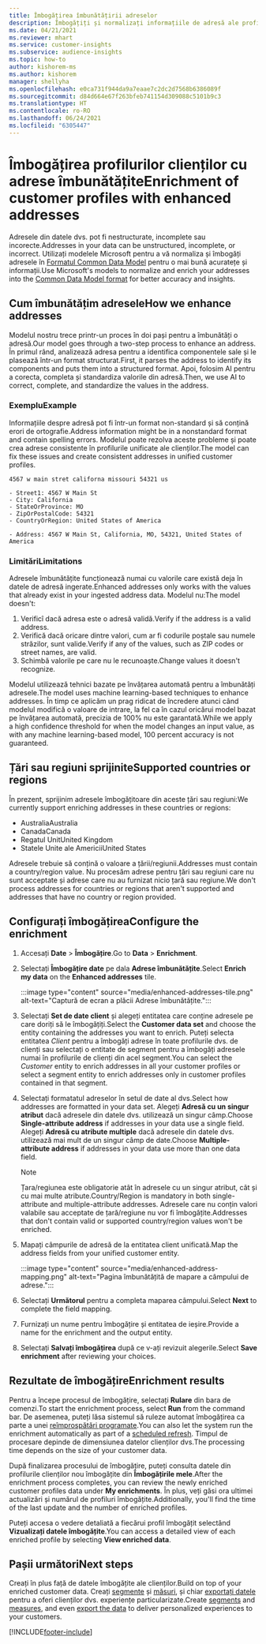 ```yaml
---
title: Îmbogățirea îmbunătățirii adreselor
description: Îmbogățiți și normalizați informațiile de adresă ale profilurilor clienților cu modelele Microsoft.
ms.date: 04/21/2021
ms.reviewer: mhart
ms.service: customer-insights
ms.subservice: audience-insights
ms.topic: how-to
author: kishorem-ms
ms.author: kishorem
manager: shellyha
ms.openlocfilehash: e0ca731f944da9a7eaae7c2dc2d7568b6386089f
ms.sourcegitcommit: d84d664e67f263bfeb741154d309088c5101b9c3
ms.translationtype: HT
ms.contentlocale: ro-RO
ms.lasthandoff: 06/24/2021
ms.locfileid: "6305447"
---
```

# <a name="enrichment-of-customer-profiles-with-enhanced-addresses"></a><span data-ttu-id="39859-103">Îmbogățirea profilurilor clienților cu adrese îmbunătățite</span><span class="sxs-lookup"><span data-stu-id="39859-103">Enrichment of customer profiles with enhanced addresses</span></span>

<span data-ttu-id="39859-104">Adresele din datele dvs. pot fi nestructurate, incomplete sau incorecte.</span><span class="sxs-lookup"><span data-stu-id="39859-104">Addresses in your data can be unstructured, incomplete, or incorrect.</span></span> <span data-ttu-id="39859-105">Utilizați modelele Microsoft pentru a vă normaliza și îmbogăți adresele în [Formatul Common Data Model](/common-data-model/schema/core/applicationcommon/address) pentru o mai bună acuratețe și informații.</span><span class="sxs-lookup"><span data-stu-id="39859-105">Use Microsoft's models to normalize and enrich your addresses into the [Common Data Model format](/common-data-model/schema/core/applicationcommon/address) for better accuracy and insights.</span></span>

## <a name="how-we-enhance-addresses"></a><span data-ttu-id="39859-106">Cum îmbunătățim adresele</span><span class="sxs-lookup"><span data-stu-id="39859-106">How we enhance addresses</span></span>

<span data-ttu-id="39859-107">Modelul nostru trece printr-un proces în doi pași pentru a îmbunătăți o adresă.</span><span class="sxs-lookup"><span data-stu-id="39859-107">Our model goes through a two-step process to enhance an address.</span></span> <span data-ttu-id="39859-108">În primul rând, analizează adresa pentru a identifica componentele sale și le plasează într-un format structurat.</span><span class="sxs-lookup"><span data-stu-id="39859-108">First, it parses the address to identify its components and puts them into a structured format.</span></span> <span data-ttu-id="39859-109">Apoi, folosim AI pentru a corecta, completa și standardiza valorile din adresă.</span><span class="sxs-lookup"><span data-stu-id="39859-109">Then, we use AI to correct, complete, and standardize the values in the address.</span></span>

### <a name="example"></a><span data-ttu-id="39859-110">Exemplu</span><span class="sxs-lookup"><span data-stu-id="39859-110">Example</span></span>

<span data-ttu-id="39859-111">Informațiile despre adresă pot fi într-un format non-standard și să conțină erori de ortografie.</span><span class="sxs-lookup"><span data-stu-id="39859-111">Address information might be in a nonstandard format and contain spelling errors.</span></span> <span data-ttu-id="39859-112">Modelul poate rezolva aceste probleme și poate crea adrese consistente în profilurile unificate ale clienților.</span><span class="sxs-lookup"><span data-stu-id="39859-112">The model can fix these issues and create consistent addresses in unified customer profiles.</span></span>

```Input
4567 w main stret californa missouri 54321 us
```

```Output
- Street1: 4567 W Main St
- City: California
- StateOrProvince: MO
- ZipOrPostalCode: 54321
- CountryOrRegion: United States of America

- Address: 4567 W Main St, California, MO, 54321, United States of America
```

### <a name="limitations"></a><span data-ttu-id="39859-113">Limitări</span><span class="sxs-lookup"><span data-stu-id="39859-113">Limitations</span></span>

<span data-ttu-id="39859-114">Adresele îmbunătățite funcționează numai cu valorile care există deja în datele de adresă ingerate.</span><span class="sxs-lookup"><span data-stu-id="39859-114">Enhanced addresses only works with the values that already exist in your ingested address data.</span></span> <span data-ttu-id="39859-115">Modelul nu:</span><span class="sxs-lookup"><span data-stu-id="39859-115">The model doesn't:</span></span> 

1. <span data-ttu-id="39859-116">Verificî dacă adresa este o adresă validă.</span><span class="sxs-lookup"><span data-stu-id="39859-116">Verify if the address is a valid address.</span></span>
2. <span data-ttu-id="39859-117">Verifică dacă oricare dintre valori, cum ar fi codurile poștale sau numele străzilor, sunt valide.</span><span class="sxs-lookup"><span data-stu-id="39859-117">Verify if any of the values, such as ZIP codes or street names, are valid.</span></span>
3. <span data-ttu-id="39859-118">Schimbă valorile pe care nu le recunoaște.</span><span class="sxs-lookup"><span data-stu-id="39859-118">Change values it doesn't recognize.</span></span>

<span data-ttu-id="39859-119">Modelul utilizează tehnici bazate pe învățarea automată pentru a îmbunătăți adresele.</span><span class="sxs-lookup"><span data-stu-id="39859-119">The model uses machine learning-based techniques to enhance addresses.</span></span> <span data-ttu-id="39859-120">În timp ce aplicăm un prag ridicat de încredere atunci când modelul modifică o valoare de intrare, la fel ca în cazul oricărui model bazat pe învățarea automată, precizia de 100% nu este garantată.</span><span class="sxs-lookup"><span data-stu-id="39859-120">While we apply a high confidence threshold for when the model changes an input value, as with any machine learning-based model, 100 percent accuracy is not guaranteed.</span></span>

## <a name="supported-countries-or-regions"></a><span data-ttu-id="39859-121">Țări sau regiuni sprijinite</span><span class="sxs-lookup"><span data-stu-id="39859-121">Supported countries or regions</span></span>

<span data-ttu-id="39859-122">În prezent, sprijinim adresele îmbogățitoare din aceste țări sau regiuni:</span><span class="sxs-lookup"><span data-stu-id="39859-122">We currently support enriching addresses in these countries or regions:</span></span> 

- <span data-ttu-id="39859-123">Australia</span><span class="sxs-lookup"><span data-stu-id="39859-123">Australia</span></span>
- <span data-ttu-id="39859-124">Canada</span><span class="sxs-lookup"><span data-stu-id="39859-124">Canada</span></span>
- <span data-ttu-id="39859-125">Regatul Unit</span><span class="sxs-lookup"><span data-stu-id="39859-125">United Kingdom</span></span>
- <span data-ttu-id="39859-126">Statele Unite ale Americii</span><span class="sxs-lookup"><span data-stu-id="39859-126">United States</span></span>

<span data-ttu-id="39859-127">Adresele trebuie să conțină o valoare a țării/regiunii.</span><span class="sxs-lookup"><span data-stu-id="39859-127">Addresses must contain a country/region value.</span></span> <span data-ttu-id="39859-128">Nu procesăm adrese pentru țări sau regiuni care nu sunt acceptate și adrese care nu au furnizat nicio țară sau regiune.</span><span class="sxs-lookup"><span data-stu-id="39859-128">We don't process addresses for countries or regions that aren't supported and addresses that have no country or region provided.</span></span>

## <a name="configure-the-enrichment"></a><span data-ttu-id="39859-129">Configurați îmbogățirea</span><span class="sxs-lookup"><span data-stu-id="39859-129">Configure the enrichment</span></span>

1. <span data-ttu-id="39859-130">Accesați **Date** > **Îmbogățire**.</span><span class="sxs-lookup"><span data-stu-id="39859-130">Go to **Data** > **Enrichment**.</span></span>

1. <span data-ttu-id="39859-131">Selectați **Îmbogățire date** pe dala **Adrese îmbunătățite**.</span><span class="sxs-lookup"><span data-stu-id="39859-131">Select **Enrich my data** on the **Enhanced addresses** tile.</span></span>

   :::image type="content" source="media/enhanced-addresses-tile.png" alt-text="Captură de ecran a plăcii Adrese îmbunătățite.":::

1. <span data-ttu-id="39859-133">Selectați **Set de date client** și alegeți entitatea care conține adresele pe care doriți să le îmbogățiți.</span><span class="sxs-lookup"><span data-stu-id="39859-133">Select the **Customer data set** and choose the entity containing the addresses you want to enrich.</span></span> <span data-ttu-id="39859-134">Puteți selecta entitatea *Client* pentru a îmbogăți adrese în toate profilurile dvs. de clienți sau selectați o entitate de segment pentru a îmbogăți adresele numai în profilurile de clienți din acel segment.</span><span class="sxs-lookup"><span data-stu-id="39859-134">You can select the *Customer* entity to enrich addresses in all your customer profiles or select a segment entity to enrich addresses only in customer profiles contained in that segment.</span></span>

1. <span data-ttu-id="39859-135">Selectați formatatul adreselor în setul de date al dvs.</span><span class="sxs-lookup"><span data-stu-id="39859-135">Select how addresses are formatted in your data set.</span></span> <span data-ttu-id="39859-136">Alegeți **Adresă cu un singur atribut** dacă adresele din datele dvs. utilizează un singur câmp.</span><span class="sxs-lookup"><span data-stu-id="39859-136">Choose **Single-attribute address** if addresses in your data use a single field.</span></span> <span data-ttu-id="39859-137">Alegeți **Adresă cu atribute multiple** dacă adresele din datele dvs. utilizează mai mult de un singur câmp de date.</span><span class="sxs-lookup"><span data-stu-id="39859-137">Choose **Multiple-attribute address** if addresses in your data use more than one data field.</span></span>

   > [!NOTE]
   > <span data-ttu-id="39859-138">Țara/regiunea este obligatorie atât în adresele cu un singur atribut, cât și cu mai multe atribute.</span><span class="sxs-lookup"><span data-stu-id="39859-138">Country/Region is mandatory in both single-attribute and multiple-attribute addresses.</span></span> <span data-ttu-id="39859-139">Adresele care nu conțin valori valabile sau acceptate de țară/regiune nu vor fi îmbogățite.</span><span class="sxs-lookup"><span data-stu-id="39859-139">Addresses that don't contain valid or supported country/region values won't be enriched.</span></span>

1.  <span data-ttu-id="39859-140">Mapați câmpurile de adresă de la entitatea client unificată.</span><span class="sxs-lookup"><span data-stu-id="39859-140">Map the address fields from your unified customer entity.</span></span>

    :::image type="content" source="media/enhanced-address-mapping.png" alt-text="Pagina îmbunătățită de mapare a câmpului de adrese.":::

1. <span data-ttu-id="39859-142">Selectați **Următorul** pentru a completa maparea câmpului.</span><span class="sxs-lookup"><span data-stu-id="39859-142">Select **Next** to complete the field mapping.</span></span>

1. <span data-ttu-id="39859-143">Furnizați un nume pentru îmbogățire și entitatea de ieșire.</span><span class="sxs-lookup"><span data-stu-id="39859-143">Provide a name for the enrichment and the output entity.</span></span>

1. <span data-ttu-id="39859-144">Selectați **Salvați îmbogățirea** după ce v-ați revizuit alegerile.</span><span class="sxs-lookup"><span data-stu-id="39859-144">Select **Save enrichment** after reviewing your choices.</span></span>

## <a name="enrichment-results"></a><span data-ttu-id="39859-145">Rezultate de îmbogățire</span><span class="sxs-lookup"><span data-stu-id="39859-145">Enrichment results</span></span>

<span data-ttu-id="39859-146">Pentru a începe procesul de îmbogățire, selectați **Rulare** din bara de comenzi.</span><span class="sxs-lookup"><span data-stu-id="39859-146">To start the enrichment process, select **Run** from the command bar.</span></span> <span data-ttu-id="39859-147">De asemenea, puteți lăsa sistemul să ruleze automat îmbogățirea ca parte a unei [reîmprospătări programate](system.md#schedule-tab).</span><span class="sxs-lookup"><span data-stu-id="39859-147">You can also let the system run the enrichment automatically as part of a [scheduled refresh](system.md#schedule-tab).</span></span> <span data-ttu-id="39859-148">Timpul de procesare depinde de dimensiunea datelor clienților dvs.</span><span class="sxs-lookup"><span data-stu-id="39859-148">The processing time depends on the size of your customer data.</span></span>

<span data-ttu-id="39859-149">După finalizarea procesului de îmbogățire, puteți consulta datele din profilurile clienților nou îmbogățite din **Îmbogățirile mele**.</span><span class="sxs-lookup"><span data-stu-id="39859-149">After the enrichment process completes, you can review the newly enriched customer profiles data under **My enrichments**.</span></span> <span data-ttu-id="39859-150">În plus, veți găsi ora ultimei actualizări și numărul de profiluri îmbogățite.</span><span class="sxs-lookup"><span data-stu-id="39859-150">Additionally, you'll find the time of the last update and the number of enriched profiles.</span></span>

<span data-ttu-id="39859-151">Puteți accesa o vedere detaliată a fiecărui profil îmbogățit selectând **Vizualizați datele îmbogățite**.</span><span class="sxs-lookup"><span data-stu-id="39859-151">You can access a detailed view of each enriched profile by selecting **View enriched data**.</span></span>

## <a name="next-steps"></a><span data-ttu-id="39859-152">Pașii următori</span><span class="sxs-lookup"><span data-stu-id="39859-152">Next steps</span></span>

<span data-ttu-id="39859-153">Creați în plus față de datele îmbogățite ale clienților.</span><span class="sxs-lookup"><span data-stu-id="39859-153">Build on top of your enriched customer data.</span></span> <span data-ttu-id="39859-154">Creați [segmente](segments.md) și [măsuri](measures.md), și chiar [exportați datele](export-destinations.md) pentru a oferi clienților dvs. experiențe particularizate.</span><span class="sxs-lookup"><span data-stu-id="39859-154">Create [segments](segments.md) and [measures](measures.md), and even [export the data](export-destinations.md) to deliver personalized experiences to your customers.</span></span>

[!INCLUDE[footer-include](../includes/footer-banner.md)]
